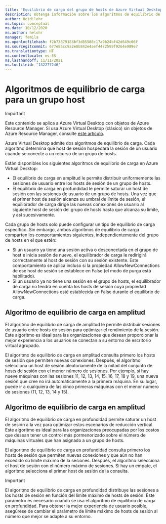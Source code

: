 ```yaml
---
title: 'Equilibrio de carga del grupo de hosts de Azure Virtual Desktop: Azure'
description: Obtenga información sobre los algoritmos de equilibrio de carga del grupo de hosts para un entorno de Azure Virtual Desktop.
author: Heidilohr
ms.topic: conceptual
ms.date: 10/12/2020
ms.author: helohr
manager: femila
ms.openlocfilehash: f2b73879183bf3d85588c17a9b24bf42d649c06f
ms.sourcegitcommit: 677e8acc9a2e8b842e4aef4472599f9264e989e7
ms.translationtype: HT
ms.contentlocale: es-ES
ms.lasthandoff: 11/11/2021
ms.locfileid: "132277246"
---
```

# <a name="host-pool-load-balancing-algorithms"></a>Algoritmos de equilibrio de carga para un grupo host

>[!IMPORTANT]
>Este contenido se aplica a Azure Virtual Desktop con objetos de Azure Resource Manager. Si usa Azure Virtual Desktop (clásico) sin objetos de Azure Resource Manager, consulte [este artículo](./virtual-desktop-fall-2019/host-pool-load-balancing-2019.md).

Azure Virtual Desktop admite dos algoritmos de equilibrio de carga. Cada algoritmo determina qué host de sesión hospedará la sesión de un usuario cuando se conecte a un recurso de un grupo de hosts.

Están disponibles los siguientes algoritmos de equilibrio de carga en Azure Virtual Desktop:

- El equilibrio de carga en amplitud le permite distribuir uniformemente las sesiones de usuario entre los hosts de sesión de un grupo de hosts.
- El equilibrio de carga en profundidad le permite saturar un host de sesión con las sesiones de usuario de un grupo de hosts. Una vez que el primer host de sesión alcanza su umbral de límite de sesión, el equilibrador de carga dirige las nuevas conexiones de usuario al siguiente host de sesión del grupo de hosts hasta que alcanza su límite, y así sucesivamente.

Cada grupo de hosts solo puede configurar un tipo de equilibrio de carga específico. Sin embargo, ambos algoritmos de equilibrio de carga comparten los comportamientos siguientes, independientemente del grupo de hosts en el que estén:

- Si un usuario ya tiene una sesión activa o desconectada en el grupo de host e inicia sesión de nuevo, el equilibrador de carga le redirigirá correctamente al host de sesión con su sesión existente. Este comportamiento se aplica incluso si la propiedad AllowNewConnections de ese host de sesión se establece en False (el modo de purga está habilitado).
- Si un usuario ya no tiene una sesión en el grupo de hosts, el equilibrador de carga no tendrá en cuenta los hosts de sesión cuya propiedad AllowNewConnections esté establecida en False durante el equilibrio de carga.

## <a name="breadth-first-load-balancing-algorithm"></a>Algoritmo de equilibrio de carga en amplitud

El algoritmo de equilibrio de carga de amplitud le permite distribuir sesiones de usuario entre hosts de sesión para optimizar el rendimiento de la sesión. Este algoritmo es ideal para las organizaciones que desean proporcionar la mejor experiencia a los usuarios se conectan a su entorno de escritorio virtual agrupado.

El algoritmo de equilibrio de carga en amplitud consulta primero los hosts de sesión que permiten nuevas conexiones. Después, el algoritmo selecciona un host de sesión aleatoriamente de la mitad del conjunto de hosts de sesión con el menor número de sesiones. Por ejemplo, si hay nueve máquinas con las sesiones 11, 12, 13, 14, 15, 16, 17, 18 y 19, una nueva sesión que cree no irá automáticamente a la primera máquina. En su lugar, puede ir a cualquiera de las cinco primeras máquinas con el menor número de sesiones (11, 12, 13, 14 y 15).

## <a name="depth-first-load-balancing-algorithm"></a>Algoritmo de equilibrio de carga en amplitud

El algoritmo de equilibrio de carga en profundidad permite saturar un host de sesión a la vez para optimizar estos escenarios de reducción vertical. Este algoritmo es ideal para las organizaciones preocupadas por los costos que desean tener un control más pormenorizado sobre el número de máquinas virtuales que han asignado a un grupo de hosts.

El algoritmo de equilibrio de carga en profundidad consulta primero los hosts de sesión que permiten nuevas conexiones y que aún no han excedido su límite máximo de la sesiones. Después, el algoritmo selecciona el host de sesión con el número máximo de sesiones. Si hay un empate, el algoritmo selecciona el primer host de sesión de la consulta.

>[!IMPORTANT]
>El algoritmo de equilibrio de carga en profundidad distribuye las sesiones a los hosts de sesión en función del límite máximo de hosts de sesión. Este parámetro es necesario cuando se usa el algoritmo de equilibrio de carga en profundidad. Para obtener la mejor experiencia de usuario posible, asegúrese de cambiar el parámetro de límite máximo de hosts de sesión al número que mejor se adapte a su entorno.
